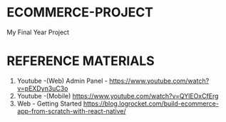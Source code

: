 # ECOMMERCE-PROJECT
My Final Year Project


# REFERENCE MATERIALS
1. Youtube -(Web) Admin Panel - https://www.youtube.com/watch?v=pEXDyn3uC3o
2. Youtube -(Mobile) https://www.youtube.com/watch?v=QYlEOxCfErg
3. Web - Getting Started https://blog.logrocket.com/build-ecommerce-app-from-scratch-with-react-native/
